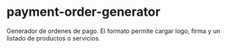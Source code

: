 # payment-order-generator
Generador de ordenes de pago. El formato permite cargar logo, firma y un listado de productos o servicios.
